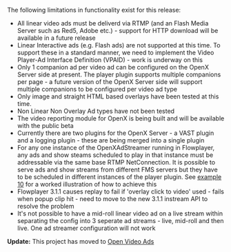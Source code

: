 The following limitations in functionality exist for this release:

  * All linear video ads must be deliverd via RTMP (and an Flash Media Server such as Red5, Adobe etc.) -  support for HTTP download will be available in a future release
  * Linear Interactive ads (e.g. Flash ads) are not supported at this time. To support these in a standard manner, we need to implement the Video Player-Ad Interface Definition (VPAID) - work is underway on this
  * Only 1 companion ad per video ad can be configured on the OpenX Server side at present. The player plugin supports multiple companions per page - a future version of the OpenX Server side will support multiple companions to be configured per video ad type
  * Only image and straight HTML based overlays have been tested at this time.
  * Non Linear Non Overlay Ad types have not been tested
  * The video reporting module for OpenX is being built and will be available with the public beta
  * Currently there are two plugins for the OpenX Server - a VAST plugin and a logging plugin - these are being merged into a single plugin
  * For any one instance of the OpenXAdStreamer running in Flowplayer, any ads and show steams scheduled to play in that instance must be addressable via the same base RTMP NetConnection. It is possible to serve ads and show streams from different FMS servers but they have to be scheduled in different instances of the player plugin. See [example 10](FlowplayerRTMPExamples.md) for a worked illustration of how to achieve this
  * Flowplayer 3.1.1 causes replay to fail if 'overlay click to video' used - fails when popup clip hit - need to move to the new 3.1.1 instream API to resolve the problem
  * It's not possible to have a mid-roll linear video ad on a live stream within separating the config into 3 seperate ad streams - live, mid-roll and then live. One ad streamer configuration will not work

**Update:** This project has moved to [Open Video Ads](http://code.google.com/p/open-video-ads)